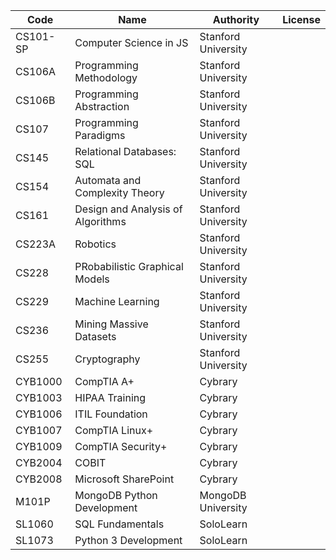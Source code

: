 |  Code  | Name  | Authority  | License |
|---|---|---|---|
|  CS101-SP | Computer Science in JS  | Stanford University |  |
|  CS106A | Programming Methodology  | Stanford University |  |
|  CS106B | Programming Abstraction  | Stanford University |  |
|  CS107 | Programming Paradigms  | Stanford University |  |
|  CS145 | Relational Databases: SQL  | Stanford University |  |
|  CS154 | Automata and Complexity Theory  | Stanford University |  |
|  CS161 | Design and Analysis of Algorithms | Stanford University |  |
|  CS223A | Robotics | Stanford University |  |
|  CS228 | PRobabilistic Graphical Models | Stanford University |  |
|  CS229 | Machine Learning | Stanford University |  |
|  CS236 | Mining Massive Datasets | Stanford University |  |
|  CS255 | Cryptography | Stanford University |  |
|  CYB1000 | CompTIA A+  | Cybrary  |  |
|  CYB1003  | HIPAA Training  | Cybrary |  |
|  CYB1006 | ITIL Foundation  | Cybrary |  |
|  CYB1007  | CompTIA Linux+  | Cybrary |  |
|  CYB1009  | CompTIA Security+  | Cybrary |  |
|  CYB2004  | COBIT  | Cybrary  |  |
|  CYB2008  | Microsoft SharePoint  | Cybrary |  |
|  M101P | MongoDB Python Development  | MongoDB University |  |
|  SL1060 | SQL Fundamentals | SoloLearn  |  |
|  SL1073 | Python 3 Development | SoloLearn  |  |
